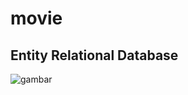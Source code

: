 # movie

## Entity Relational Database
![gambar](https://user-images.githubusercontent.com/17564153/182094011-df06c364-9be1-48e3-bad2-287cf8511136.png)
